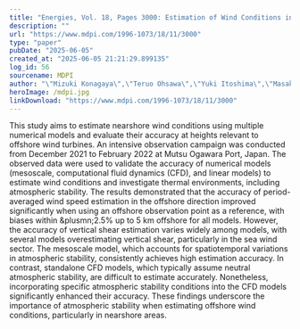 ```yaml
---
title: "Energies, Vol. 18, Pages 3000: Estimation of Wind Conditions in the Offshore Direction Using Multiple Numerical Models and In Situ Observations"
description: ""
url: "https://www.mdpi.com/1996-1073/18/11/3000"
type: "paper"
pubDate: "2025-06-05"
created_at: "2025-06-05 21:21:29.899135"
log_id: 56
sourcename: MDPI
author: "\"Mizuki Konagaya\",\"Teruo Ohsawa\",\"Yuki Itoshima\",\"Masaki Kambayashi\",\"Edouard Leonard\",\"Eric Tromeur\",\"Takeshi Misaki\",\"Erika Shintaku\",\"Ryuzo Araki\",\"Kohei Hamada\""
heroImage: /mdpi.jpg
linkDownload: "https://www.mdpi.com/1996-1073/18/11/3000"
---
```


This study aims to estimate nearshore wind conditions using multiple numerical models and evaluate their accuracy at heights relevant to offshore wind turbines. An intensive observation campaign was conducted from December 2021 to February 2022 at Mutsu Ogawara Port, Japan. The observed data were used to validate the accuracy of numerical models (mesoscale, computational fluid dynamics (CFD), and linear models) to estimate wind conditions and investigate thermal environments, including atmospheric stability. The results demonstrated that the accuracy of period-averaged wind speed estimation in the offshore direction improved significantly when using an offshore observation point as a reference, with biases within &amp;plusmn;2.5% up to 5 km offshore for all models. However, the accuracy of vertical shear estimation varies widely among models, with several models overestimating vertical shear, particularly in the sea wind sector. The mesoscale model, which accounts for spatiotemporal variations in atmospheric stability, consistently achieves high estimation accuracy. In contrast, standalone CFD models, which typically assume neutral atmospheric stability, are difficult to estimate accurately. Nonetheless, incorporating specific atmospheric stability conditions into the CFD models significantly enhanced their accuracy. These findings underscore the importance of atmospheric stability when estimating offshore wind conditions, particularly in nearshore areas.
